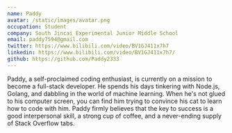 ```yaml
---
name: Paddy
avatar: /static/images/avatar.png
occupation: Student
company: South Jincai Experimental Junior Middle School
email: paddy7594@gmail.com
twitter: https://www.bilibili.com/video/BV1GJ411x7h7
linkedin: https://www.bilibili.com/video/BV1GJ411x7h7/
github: https://github.com/Paddy2333
---
```


Paddy, a self-proclaimed coding enthusiast, is currently on a mission to become a full-stack developer. He spends his days tinkering with Node.js, Golang, and dabbling in the world of machine learning. When he's not glued to his computer screen, you can find him trying to convince his cat to learn how to code with him. Paddy firmly believes that the key to success is a good interpersonal skill, a strong cup of coffee, and a never-ending supply of Stack Overflow tabs.
